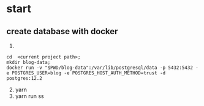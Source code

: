 
# start

## create database with docker
1. 
```shell
cd  <current project path>;
mkdir blog-data;
docker run -v "$PWD/blog-data":/var/lib/postgresql/data -p 5432:5432 -e POSTGRES_USER=blog -e POSTGRES_HOST_AUTH_METHOD=trust -d postgres:12.2
```
2. yarn 
3. yarn run ss
